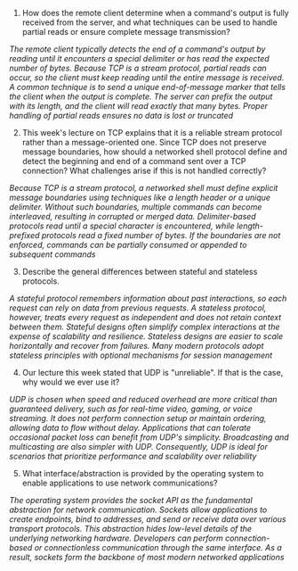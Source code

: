 1. How does the remote client determine when a command's output is fully received from the server, and what techniques can be used to handle partial reads or ensure complete message transmission?

_The remote client typically detects the end of a command's output by reading until it encounters a special delimiter or has read the expected number of bytes. Because TCP is a stream protocol, partial reads can occur, so the client must keep reading until the entire message is received. A common technique is to send a unique end-of-message marker that tells the client when the output is complete. The server can prefix the output with its length, and the client will read exactly that many bytes. Proper handling of partial reads ensures no data is lost or truncated_

2. This week's lecture on TCP explains that it is a reliable stream protocol rather than a message-oriented one. Since TCP does not preserve message boundaries, how should a networked shell protocol define and detect the beginning and end of a command sent over a TCP connection? What challenges arise if this is not handled correctly?

_Because TCP is a stream protocol, a networked shell must define explicit message boundaries using techniques like a length header or a unique delimiter. Without such boundaries, multiple commands can become interleaved, resulting in corrupted or merged data. Delimiter-based protocols read until a special character is encountered, while length-prefixed protocols read a fixed number of bytes. If the boundaries are not enforced, commands can be partially consumed or appended to subsequent commands_

3. Describe the general differences between stateful and stateless protocols.

_A stateful protocol remembers information about past interactions, so each request can rely on data from previous requests. A stateless protocol, however, treats every request as independent and does not retain context between them. Stateful designs often simplify complex interactions at the expense of scalability and resilience. Stateless designs are easier to scale horizontally and recover from failures. Many modern protocols adopt stateless principles with optional mechanisms for session management_

4. Our lecture this week stated that UDP is "unreliable". If that is the case, why would we ever use it?

_UDP is chosen when speed and reduced overhead are more critical than guaranteed delivery, such as for real-time video, gaming, or voice streaming. It does not perform connection setup or maintain ordering, allowing data to flow without delay. Applications that can tolerate occasional packet loss can benefit from UDP's simplicity. Broadcasting and multicasting are also simpler with UDP. Consequently, UDP is ideal for scenarios that prioritize performance and scalability over reliability_

5. What interface/abstraction is provided by the operating system to enable applications to use network communications?

_The operating system provides the socket API as the fundamental abstraction for network communication. Sockets allow applications to create endpoints, bind to addresses, and send or receive data over various transport protocols. This abstraction hides low-level details of the underlying networking hardware. Developers can perform connection-based or connectionless communication through the same interface. As a result, sockets form the backbone of most modern networked applications_
